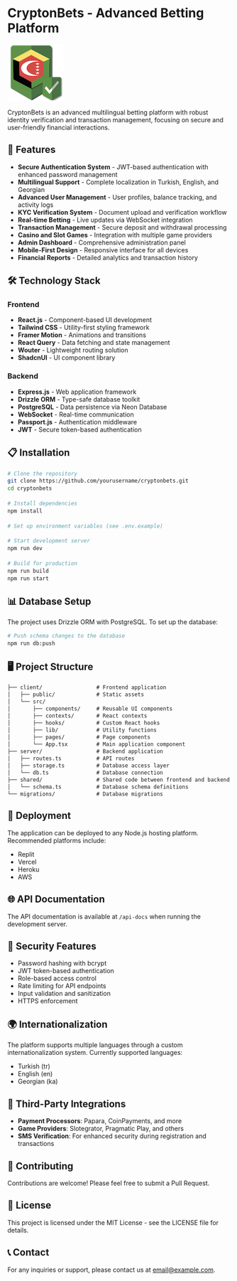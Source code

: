 # CryptonBets - Advanced Betting Platform

![CryptonBets Logo](./attached_assets/710e85bee379b9f6ac14003249fb60a7-cryptonbets.png)

CryptonBets is an advanced multilingual betting platform with robust identity verification and transaction management, focusing on secure and user-friendly financial interactions.

## 🌟 Features

- **Secure Authentication System** - JWT-based authentication with enhanced password management
- **Multilingual Support** - Complete localization in Turkish, English, and Georgian
- **Advanced User Management** - User profiles, balance tracking, and activity logs
- **KYC Verification System** - Document upload and verification workflow
- **Real-time Betting** - Live updates via WebSocket integration
- **Transaction Management** - Secure deposit and withdrawal processing
- **Casino and Slot Games** - Integration with multiple game providers
- **Admin Dashboard** - Comprehensive administration panel
- **Mobile-First Design** - Responsive interface for all devices
- **Financial Reports** - Detailed analytics and transaction history

## 🛠️ Technology Stack

### Frontend
- **React.js** - Component-based UI development
- **Tailwind CSS** - Utility-first styling framework
- **Framer Motion** - Animations and transitions
- **React Query** - Data fetching and state management
- **Wouter** - Lightweight routing solution
- **ShadcnUI** - UI component library

### Backend
- **Express.js** - Web application framework
- **Drizzle ORM** - Type-safe database toolkit
- **PostgreSQL** - Data persistence via Neon Database
- **WebSocket** - Real-time communication
- **Passport.js** - Authentication middleware
- **JWT** - Secure token-based authentication

## 📋 Installation

```bash
# Clone the repository
git clone https://github.com/yourusername/cryptonbets.git
cd cryptonbets

# Install dependencies
npm install

# Set up environment variables (see .env.example)

# Start development server
npm run dev

# Build for production
npm run build
npm run start
```

## 📊 Database Setup

The project uses Drizzle ORM with PostgreSQL. To set up the database:

```bash
# Push schema changes to the database
npm run db:push
```

## 🖥️ Project Structure

```
├── client/                 # Frontend application
│   ├── public/             # Static assets
│   └── src/
│       ├── components/     # Reusable UI components
│       ├── contexts/       # React contexts
│       ├── hooks/          # Custom React hooks
│       ├── lib/            # Utility functions
│       ├── pages/          # Page components
│       └── App.tsx         # Main application component
├── server/                 # Backend application
│   ├── routes.ts           # API routes
│   ├── storage.ts          # Database access layer
│   └── db.ts               # Database connection
├── shared/                 # Shared code between frontend and backend
│   └── schema.ts           # Database schema definitions
└── migrations/             # Database migrations
```

## 🚀 Deployment

The application can be deployed to any Node.js hosting platform. Recommended platforms include:
- Replit
- Vercel
- Heroku
- AWS

## 🌐 API Documentation

The API documentation is available at `/api-docs` when running the development server.

## 🔐 Security Features

- Password hashing with bcrypt
- JWT token-based authentication
- Role-based access control
- Rate limiting for API endpoints
- Input validation and sanitization
- HTTPS enforcement

## 🌍 Internationalization

The platform supports multiple languages through a custom internationalization system. Currently supported languages:
- Turkish (tr)
- English (en)
- Georgian (ka)

## 🧩 Third-Party Integrations

- **Payment Processors**: Papara, CoinPayments, and more
- **Game Providers**: Slotegrator, Pragmatic Play, and others
- **SMS Verification**: For enhanced security during registration and transactions

## 🤝 Contributing

Contributions are welcome! Please feel free to submit a Pull Request.

## 📝 License

This project is licensed under the MIT License - see the LICENSE file for details.

## 📞 Contact

For any inquiries or support, please contact us at [email@example.com](mailto:email@example.com).